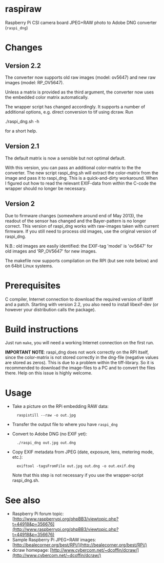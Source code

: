 raspiraw
========

Raspberry Pi CSI camera board JPEG+RAW photo to Adobe DNG converter (``raspi_dng``)

Changes
=======

Version 2.2
-----------

The converter now supports old raw images (model: ov5647) and new
raw images (model: RP_OV5647).

Unless a matrix is provided as the third argument, the converter now
uses the embedded color matrix automatically.

The wrapper script has changed accordingly. It supports a number of
additional options, e.g. direct conversion to tif using dcraw. Run

  ./raspi_dng.sh -h

for a short help.

Version 2.1
-----------

The default matrix is now a sensible but not optimal default.

With this version, you can pass an additional color-matrix to the the
converter. The new script raspi_dng.sh will extract the color-matrix
from the image and pass it to raspi_dng. This is a quick-and-dirty
workaround. When I figured out how to read the relevant EXIF-data from
within the C-code the wrapper should no longer be necessary.

Version 2
---------

Due to firmware changes (somewhere around end of May 2013), the readout of the
sensor has changed and the Bayer-pattern is no longer correct. This version
of raspi_dng works with raw-images taken with current firmware. If you still
need to process old images, use the original version of raspi_dng.

N.B.: old images are easily identified: the EXIF-tag 'model' is 'ov5647' for
old images and 'RP_OV5647' for new images.

The makefile now supports compilation on the RPI (but see note below) and on 
64bit Linux systems.

Prerequisites
=============

C compiler, Internet connection to download the required version of
libtiff and a patch. Starting with version 2.2, you also need to
install libexif-dev (or however your distribution calls the package).


Build instructions
==================

Just run ``make``, you will need a working Internet connection on the first run.


**IMPORTANT NOTE**: raspi_dng does not work correctly on the RPI itself, since
the color-matrix is not stored correctly in the dng-file (negative values
are stored as zeros). This is due to a problem within the tiff-library.
So it is recommended to download the image-files to a PC and to convert the
files there. Help on this issue is highly welcome.




Usage
=====

* Take a picture on the RPi embedding RAW data:
	
        raspistill --raw -o out.jpg

* Transfer the output file to where you have ``raspi_dng``
* Convert to Adobe DNG (no EXIF yet):

        ./raspi_dng out.jpg out.dng

* Copy EXIF metadata from JPEG (date, exposure, lens, metering mode, etc.):

        exiftool -tagsFromFile out.jpg out.dng -o out.exif.dng
  Note that this step is not necessary if you use the wrapper-script raspi_dng.sh.

See also
========

* Raspberry Pi forum topic: [http://www.raspberrypi.org/phpBB3/viewtopic.php?t=44918&p=356676](http://www.raspberrypi.org/phpBB3/viewtopic.php?t=44918&p=356676)
* Sample Raspberry Pi JPEG+RAW images: [http://bealecorner.org/best/RPi/](http://bealecorner.org/best/RPi/)
* dcraw homepage: [http://www.cybercom.net/~dcoffin/dcraw/](http://www.cybercom.net/~dcoffin/dcraw/)
